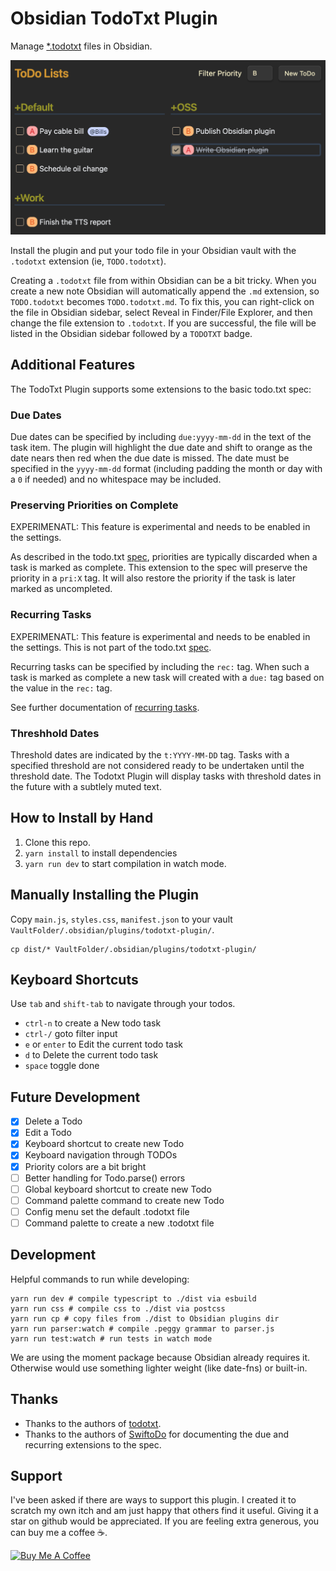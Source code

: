 # Obsidian TodoTxt Plugin

Manage [\*.todotxt](https://github.com/todotxt/todo.txt) files in Obsidian.

![Sample TodoTxt file in Obsidian](docs/screenshot.png)

Install the plugin and put your todo file in your Obsidian vault with the
`.todotxt` extension (ie, `TODO.todotxt`).

Creating a `.todotxt` file from within Obsidian can be a bit tricky. When you
create a new note Obsidian will automatically append the `.md` extension, so
`TODO.todotxt` becomes `TODO.todotxt.md`. To fix this, you can right-click on
the file in Obsidian sidebar, select Reveal in Finder/File Explorer, and then
change the file extension to `.todotxt`. If you are successful, the file will
be listed in the Obsidian sidebar followed by a `TODOTXT` badge.

## Additional Features

The TodoTxt Plugin supports some extensions to the basic todo.txt spec:

### Due Dates

Due dates can be specified by including `due:yyyy-mm-dd` in the text of the
task item. The plugin will highlight the due date and shift to orange as the
date nears then red when the due date is missed. The date must be specified in
the `yyyy-mm-dd` format (including padding the month or day with a `0` if
needed) and no whitespace may be included.

### Preserving Priorities on Complete

EXPERIMENATL: This feature is experimental and needs to be enabled in the settings.

As described in the todo.txt [spec](https://github.com/todotxt/todo.txt),
priorities are typically discarded when a task is marked as complete. This
extension to the spec will preserve the priority in a `pri:X` tag. It will also
restore the priority if the task is later marked as uncompleted.

### Recurring Tasks

EXPERIMENATL: This feature is experimental and needs to be enabled in the settings.
This is not part of the todo.txt [spec](https://github.com/todotxt/todo.txt).

Recurring tasks can be specified by including the `rec:` tag. When such a task
is marked as complete a new task will created with a `due:` tag based on the
value in the `rec:` tag.

See further documentation of [recurring tasks](docs/RECURRING.md).

### Threshhold Dates

Threshold dates are indicated by the `t:YYYY-MM-DD` tag. Tasks with a specified
threshold are not considered ready to be undertaken until the threshold date.
The Todotxt Plugin will display tasks with threshold dates in the future with a
subtlely muted text.

## How to Install by Hand

1. Clone this repo.
1. `yarn install` to install dependencies
1. `yarn run dev` to start compilation in watch mode.

## Manually Installing the Plugin

Copy `main.js`, `styles.css`, `manifest.json` to your vault
`VaultFolder/.obsidian/plugins/todotxt-plugin/`.

    cp dist/* VaultFolder/.obsidian/plugins/todotxt-plugin/

## Keyboard Shortcuts

Use `tab` and `shift-tab` to navigate through your todos.

- `ctrl-n` to create a New todo task
- `ctrl-/` goto filter input
- `e` or `enter` to Edit the current todo task
- `d` to Delete the current todo task
- `space` toggle done

## Future Development

- [x] Delete a Todo
- [x] Edit a Todo
- [x] Keyboard shortcut to create new Todo
- [x] Keyboard navigation through TODOs
- [x] Priority colors are a bit bright
- [ ] Better handling for Todo.parse() errors
- [ ] Global keyboard shortcut to create new Todo
- [ ] Command palette command to create new Todo
- [ ] Config menu set the default .todotxt file
- [ ] Command palette to create a new .todotxt file

## Development

Helpful commands to run while developing:

```shell
yarn run dev # compile typescript to ./dist via esbuild
yarn run css # compile css to ./dist via postcss
yarn run cp # copy files from ./dist to Obsidian plugins dir
yarn run parser:watch # compile .peggy grammar to parser.js
yarn run test:watch # run tests in watch mode
```

We are using the moment package because Obsidian already requires it. Otherwise
would use something lighter weight (like date-fns) or built-in.

## Thanks

* Thanks to the authors of [todotxt](https://github.com/todotxt).
* Thanks to the authors of [SwiftoDo](https://swiftodoapp.com/) for documenting
  the due and recurring extensions to the spec.

## Support

I've been asked if there are ways to support this plugin. I created it to
scratch my own itch and am just happy that others find it useful. Giving it a
star on github would be appreciated. If you are feeling extra generous, you can
buy me a coffee ☕.

<a href="https://www.buymeacoffee.com/mvgrimes" target="_blank"><img src="https://cdn.buymeacoffee.com/buttons/v2/default-yellow.png" alt="Buy Me A Coffee" style="height: 60px !important;width: 217px !important;" ></a>
